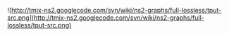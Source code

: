 ![http://tmix-ns2.googlecode.com/svn/wiki/ns2-graphs/full-lossless/tput-src.png](http://tmix-ns2.googlecode.com/svn/wiki/ns2-graphs/full-lossless/tput-src.png)